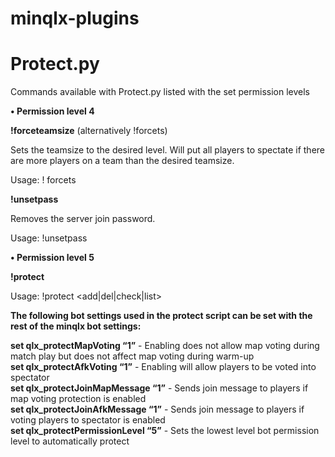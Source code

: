 # minqlx-plugins
# Protect.py

Commands available with Protect.py listed with the set permission levels

<b>•	Permission level 4</b>

<b>!forceteamsize</b> (alternatively !forcets)

Sets the teamsize to the desired level. Will put all players to spectate if there are more players on a team than the desired teamsize.

Usage: ! forcets <wanted teamsize>
   
<b>!unsetpass</b>

Removes the server join password.

Usage: !unsetpass
   
<b>•	Permission level 5</b>

<b>!protect</b>

Usage: !protect <add|del|check|list> <player id>



<b>The following bot settings used in the protect script can be set with the rest of the minqlx bot settings:</b><br>

<b>set qlx_protectMapVoting “1”</b> - Enabling does not allow map voting during match play but does not affect map voting during warm-up<br>
<b>set qlx_protectAfkVoting “1”</b> - Enabling will allow players to be voted into spectator<br>
<b>set qlx_protectJoinMapMessage “1”</b> - Sends join message to players if map voting protection is enabled<br>
<b>set qlx_protectJoinAfkMessage “1”</b> - Sends join message to players if voting players to spectator is enabled<br>
<b>set qlx_protectPermissionLevel “5”</b> - Sets the lowest level bot permission level to  automatically protect<br>

